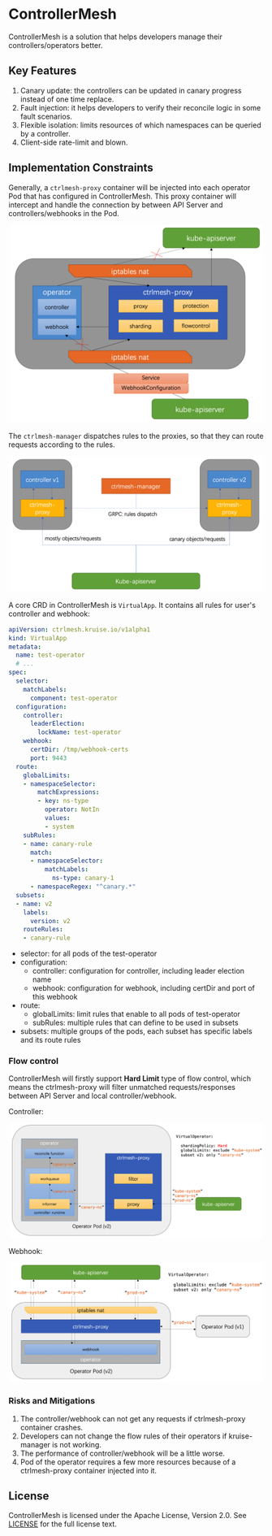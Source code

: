 # ControllerMesh

ControllerMesh is a solution that helps developers manage their controllers/operators better.

## Key Features

1. Canary update: the controllers can be updated in canary progress instead of one time replace.
2. Fault injection: it helps developers to verify their reconcile logic in some fault scenarios.
3. Flexible isolation: limits resources of which namespaces can be queried by a controller.
4. Client-side rate-limit and blown.

## Implementation Constraints

Generally, a `ctrlmesh-proxy` container will be injected into each operator Pod that has configured in ControllerMesh.
This proxy container will intercept and handle the connection by between API Server and controllers/webhooks in the Pod.

<p align="center"><img width="500" src="./docs/img/readme-1.png"/></p>

The `ctrlmesh-manager` dispatches rules to the proxies, so that they can route requests according to the rules.

<p align="center"><img width="500" src="./docs/img/readme-2.png"/></p>

A core CRD in ControllerMesh is `VirtualApp`. It contains all rules for user's controller and webhook:

```yaml
apiVersion: ctrlmesh.kruise.io/v1alpha1
kind: VirtualApp
metadata:
  name: test-operator
  # ...
spec:
  selector:
    matchLabels:
      component: test-operator
  configuration:
    controller:
      leaderElection:
        lockName: test-operator
    webhook:
      certDir: /tmp/webhook-certs
      port: 9443
  route:
    globalLimits:
    - namespaceSelector:
        matchExpressions:
        - key: ns-type
          operator: NotIn
          values:
          - system
    subRules:
    - name: canary-rule
      match:
      - namespaceSelector:
          matchLabels:
            ns-type: canary-1
      - namespaceRegex: "^canary.*"
  subsets:
  - name: v2
    labels:
      version: v2
    routeRules:
    - canary-rule
```

- selector: for all pods of the test-operator
- configuration:
  - controller: configuration for controller, including leader election name
  - webhook: configuration for webhook, including certDir and port of this webhook
- route:
  - globalLimits: limit rules that enable to all pods of test-operator
  - subRules: multiple rules that can define to be used in subsets
- subsets: multiple groups of the pods, each subset has specific labels and its route rules

### Flow control

ControllerMesh will firstly support **Hard Limit** type of flow control,
which means the ctrlmesh-proxy will filter unmatched requests/responses between API Server and local controller/webhook.

Controller:

<p align="center"><img width="500" src="./docs/img/readme-3.png"/></p>

Webhook:

<p align="center"><img width="500" src="./docs/img/readme-4.png"/></p>

### Risks and Mitigations

1. The controller/webhook can not get any requests if ctrlmesh-proxy container crashes.
2. Developers can not change the flow rules of their operators if kruise-manager is not working.
3. The performance of controller/webhook will be a little worse.
4. Pod of the operator requires a few more resources because of a ctrlmesh-proxy container injected into it.

## License

ControllerMesh is licensed under the Apache License, Version 2.0. See [LICENSE](./LICENSE.md) for the full license text.

